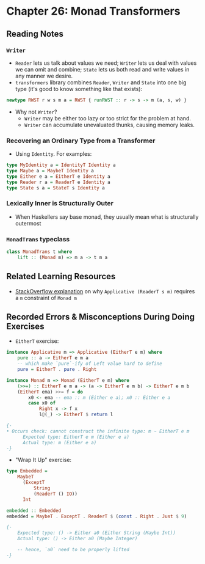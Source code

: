# Chapter 26: Monad Transformers

## Reading Notes

### `Writer`

- `Reader` lets us talk about values we need; `Writer` lets us deal with values we can omit and combine; `State` lets us both read and write values in any manner we desire.
- `transformers` library combines `Reader`, `Writer` and `State` into one big type (it's good to know something like that exists): 

```hs
newtype RWST r w s m a = RWST { runRWST :: r -> s -> m (a, s, w) }
```

- Why not `Writer`?
  - `Writer` may be either too lazy or too strict for the problem at hand.
  - `Writer` can accumulate unevaluated thunks, causing memory leaks.

### Recovering an Ordinary Type from a Transformer

- Using `Identity`. For examples:

```hs
type MyIdentity a = IdentityT Identity a
type Maybe a = MaybeT Identity a
type Either e a = EitherT e Identity a
type Reader r a = ReaderT e Identity a
type State s a = StateT s Identity a
```

### Lexically Inner is Structurally Outer

- When Haskellers say base monad, they usually mean what is structurally outermost

### `MonadTrans` typeclass

```hs
class MonadTrans t where
    lift :: (Monad m) => m a -> t m a
```

## Related Learning Resources

- [StackOverflow explanation](https://stackoverflow.com/questions/18673525/is-it-possible-to-implement-applicative-m-applicative-statet-s-m) on why `Applicative (ReaderT s m)` requires a `m` constraint of `Monad m`

## Recorded Errors & Misconceptions During Doing Exercises

- `EitherT` exercise:

```haskell
instance Applicative m => Applicative (EitherT e m) where
    pure :: a -> EitherT e m a
    -- which make `pure`-ify of Left value hard to define
    pure = EitherT . pure . Right

instance Monad m => Monad (EitherT e m) where
    (>>=) :: EitherT e m a -> (a -> EitherT e m b) -> EitherT e m b
    (EitherT ema) >>= f = do
        x0 <- ema -- ema :: m (Either e a); x0 :: Either e a
        case x0 of 
            Right x -> f x
            l@(_) -> EitherT $ return l

{-
• Occurs check: cannot construct the infinite type: m ~ EitherT e m
      Expected type: EitherT e m (Either e a)
      Actual type: m (Either e a)
-}
```

- "Wrap It Up" exercise:

```hs
type Embedded = 
    MaybeT 
      (ExceptT 
          String 
          (ReaderT () IO))
      Int

embedded :: Embedded
embedded = MaybeT . ExceptT . ReaderT $ (const . Right . Just $ 9) 

{-
    Expected type: () -> Either a0 (Either String (Maybe Int))
    Actual type: () -> Either a0 (Maybe Integer)

    -- hence, `a0` need to be properly lifted 
-}
```